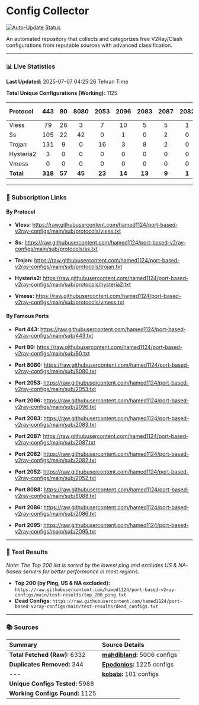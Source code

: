 # Config Collector

[![Auto-Update Status](https://github.com/hamed1124/port-based-v2ray-configs/actions/workflows/main.yml/badge.svg)](https://github.com/hamed1124/port-based-v2ray-configs/actions/workflows/main.yml)

An automated repository that collects and categorizes free V2Ray/Clash configurations from reputable sources with advanced classification.

---

### 📊 Live Statistics

**Last Updated:** 2025-07-07 04:25:26 Tehran Time

**Total Unique Configurations (Working):** 1125

| Protocol | 443 | 80 | 8080 | 2053 | 2096 | 2083 | 2087 | 2082 | 2052 | 8088 | 2086 | 2095 | Other Ports | Total |
|:---| :---: | :---: | :---: | :---: | :---: | :---: | :---: | :---: | :---: | :---: | :---: | :---: |:---:|:---:|
| Vless | 79 | 26 | 3 | 7 | 10 | 5 | 5 | 1 | 0 | 0 | 0 | 0 | 300 | **436** |
| Ss | 105 | 22 | 42 | 0 | 1 | 0 | 2 | 0 | 0 | 0 | 0 | 0 | 260 | **432** |
| Trojan | 131 | 9 | 0 | 16 | 3 | 8 | 2 | 0 | 0 | 0 | 0 | 0 | 83 | **252** |
| Hysteria2 | 3 | 0 | 0 | 0 | 0 | 0 | 0 | 0 | 0 | 0 | 0 | 0 | 1 | **4** |
| Vmess | 0 | 0 | 0 | 0 | 0 | 0 | 0 | 0 | 0 | 0 | 0 | 0 | 1 | **1** |
| **Total** | **318** | **57** | **45** | **23** | **14** | **13** | **9** | **1** | **0** | **0** | **0** | **0** | **645** | **1125** |

---

### 🚀 Subscription Links

#### By Protocol

- **Vless:**
  https://raw.githubusercontent.com/hamed1124/port-based-v2ray-configs/main/sub/protocols/vless.txt

- **Ss:**
  https://raw.githubusercontent.com/hamed1124/port-based-v2ray-configs/main/sub/protocols/ss.txt

- **Trojan:**
  https://raw.githubusercontent.com/hamed1124/port-based-v2ray-configs/main/sub/protocols/trojan.txt

- **Hysteria2:**
  https://raw.githubusercontent.com/hamed1124/port-based-v2ray-configs/main/sub/protocols/hysteria2.txt

- **Vmess:**
  https://raw.githubusercontent.com/hamed1124/port-based-v2ray-configs/main/sub/protocols/vmess.txt

#### By Famous Ports

- **Port 443:**
  https://raw.githubusercontent.com/hamed1124/port-based-v2ray-configs/main/sub/443.txt

- **Port 80:**
  https://raw.githubusercontent.com/hamed1124/port-based-v2ray-configs/main/sub/80.txt

- **Port 8080:**
  https://raw.githubusercontent.com/hamed1124/port-based-v2ray-configs/main/sub/8080.txt

- **Port 2053:**
  https://raw.githubusercontent.com/hamed1124/port-based-v2ray-configs/main/sub/2053.txt

- **Port 2096:**
  https://raw.githubusercontent.com/hamed1124/port-based-v2ray-configs/main/sub/2096.txt

- **Port 2083:**
  https://raw.githubusercontent.com/hamed1124/port-based-v2ray-configs/main/sub/2083.txt

- **Port 2087:**
  https://raw.githubusercontent.com/hamed1124/port-based-v2ray-configs/main/sub/2087.txt

- **Port 2082:**
  https://raw.githubusercontent.com/hamed1124/port-based-v2ray-configs/main/sub/2082.txt

- **Port 2052:**
  https://raw.githubusercontent.com/hamed1124/port-based-v2ray-configs/main/sub/2052.txt

- **Port 8088:**
  https://raw.githubusercontent.com/hamed1124/port-based-v2ray-configs/main/sub/8088.txt

- **Port 2086:**
  https://raw.githubusercontent.com/hamed1124/port-based-v2ray-configs/main/sub/2086.txt

- **Port 2095:**
  https://raw.githubusercontent.com/hamed1124/port-based-v2ray-configs/main/sub/2095.txt

---

### 🧪 Test Results
*Note: The Top 200 list is sorted by the lowest ping and excludes US & NA-based servers for better performance in most regions.*

- **Top 200 (by Ping, US & NA excluded):** `https://raw.githubusercontent.com/hamed1124/port-based-v2ray-configs/main/test-results/top_200_ping.txt`
- **Dead Configs:** `https://raw.githubusercontent.com/hamed1124/port-based-v2ray-configs/main/test-results/dead_configs.txt`

---

### 📚 Sources

| Summary | Source Details |
|:---|:---|
| **Total Fetched (Raw):** 6332 | **[mahdibland](https://github.com/mahdibland/V2RayAggregator):** 5006 configs |
| **Duplicates Removed:** 344 | **[Epodonios](https://github.com/Epodonios/v2ray-configs):** 1225 configs |
| --- | **[kobabi](https://github.com/liketolivefree/kobabi):** 101 configs |
| **Unique Configs Tested:** 5988 |  |
| **Working Configs Found:** 1125 |  |
